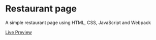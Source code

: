 # **Restaurant page**

A simple restaurant page using HTML, CSS, JavaScript and Webpack

[Live Preview]()